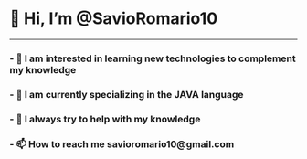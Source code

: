<h1>👋 Hi, I’m @SavioRomario10</h1>
<hr>
<h3>- 👀 I am interested in learning new technologies to complement my knowledge</h3>
<h3>- 🌱 I am currently specializing in the JAVA language</h3>
<h3>- 💞️ I always try to help with my knowledge</h3>
<h3>- 📫 How to reach me savioromario10@gmail.com</h3>

<style>
  h1{
    align:center;
  }
</style>
